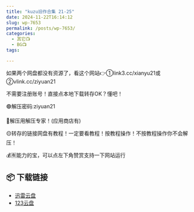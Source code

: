 ```yaml
---
title: "kuzu旧作合集 21-25"
date: 2024-11-22T16:14:12
slug: wp-7653
permalink: /posts/wp-7653/
categories:
  - 其它📺
  - BG📺
tags:

---
```


如果两个网盘都没有资源了，看这个网站👉①link3.cc/xianyu21或②vlink.cc/ziyuan21

不需要注册账号！直接点本地下载转存OK？懂吧！

🟢解压密码:ziyuan21

🔵解压用解压专家！(应用商店有)

🟡转存的链接网盘有教程！一定要看教程！按教程操作！不按教程操作你不会解压！

💰🈶能力的宝，可以点左下角赞赏支持一下网站运行

## 📦 下载链接
- [迅雷云盘](https://blziyuan21.com/pay-download/7653?key=aa12c44de1&down_id=0)
- [123云盘](https://blziyuan21.com/pay-download/7653?key=aa12c44de1&down_id=1)

